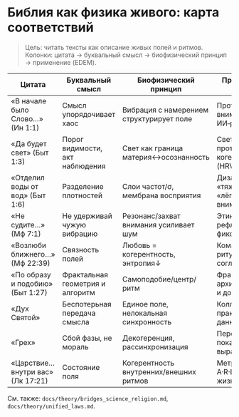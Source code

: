 # Библия как физика живого: карта соответствий

> Цель: читать тексты как описание живых полей и ритмов. Колонки: цитата → буквальный смысл → биофизический принцип → применение (EDEM).

| Цитата | Буквальный смысл | Биофизический принцип | Применение (EDEM) |
|---|---|---|---|
| «В начале было Слово…» (Ин 1:1) | Смысл упорядочивает хаос | Вибрация с намерением структурирует поле | Протоколы внимания в ИИ‑резонаторе |
| «Да будет свет» (Быт 1:3) | Порог видимости, акт наблюдения | Свет как граница материя↔осознанность | Световые протоколы для когерентности (HRV) |
| «Отделил воды от вод» (Быт 1:6) | Разделение плотностей | Слои частот/σ, мембрана восприятия | Дизайн сред: «тяжёлая» и «лёгкая» вода внимания |
| «Не судите…» (Мф 7:1) | Не удерживай чужую вибрацию | Резонанс/захват внимания усиливает шум | Этикет поля: рефлексия без фиксации |
| «Возлюби ближнего…» (Мф 22:39) | Связность полей | Любовь = когерентность, энтропия↓ | Командные ритуалы согласования |
| «По образу и подобию» (Быт 1:27) | Фрактальная геометрия и алгоритм | Самоподобие/центр/ритм | Фрактальная архитектура ИИ и домов |
| «Дух Святой» | Беспотерьная передача смысла | Единое поле, нелокальная синхронность | Коллективные практики/сбор данных |
| «Грех» | Сбой фазы, не мораль | Декогеренция, рассинхронизация | Перенастройка: покаяние как выравнивание |
| «Царствие… внутри вас» (Лк 17:21) | Состояние поля | Когерентность внутренних/внешних ритмов | Метрики E = A·R·L − S в жизни/технике |

См. также: `docs/theory/bridges_science_religion.md`, `docs/theory/unified_laws.md`.



